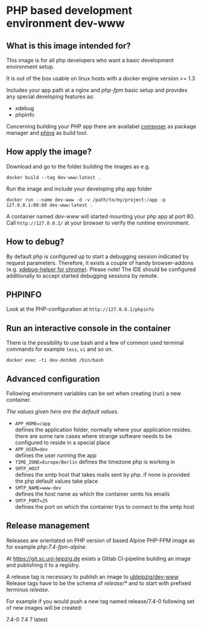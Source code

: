 # PHP based development environment dev-www

## What is this image intended for?

This image is for all php developers who want a basic development environment setup.

It is out of the box usable on linux hosts with a docker engine version >= 1.3

Includes your app path at a nginx and _php-fpm_ basic setup and provides any special developing features as:

* xdebug
* phpinfo

Concerning building your PHP app there are availabel [composer][1] as package manager and [phing][2] as build tool.  

## How apply the image?

Download and go to the folder building the images as e.g.

    docker build --tag dev-www:latest .

Run the image and include your developing php app folder 

    docker run --name dev-www -d -v /path/to/my/project:/app -p 127.0.0.1:80:80 dev-www:latest .

A container named _dev-www_ will started mounting your php app at port 80. Call ```http://127.0.0.1/``` at your browser to verify the runtime environment.

## How to debug?

By default php is configured up to start a debugging session indicated by request parameters. Therefore, it exists a 
couple of handy browser-addons (e.g. [xdebug-helper for chrome][1]). Please note! The IDE should be configured additionally to accept 
started debugging sessions by remote.

## PHPINFO

Look at the PHP-configuration at ```http://127.0.0.1/phpinfo```

## Run an interactive console in the container

There is the possibility to use bash and a few of common used terminal commands for example ```less```, ```vi``` and so on.  

    docker exec -ti dev-dotdeb /bin/bash

## Advanced configuration

Following environment variables can be set when creating (run) a new container.

_The values given here are the default values._

* `APP_HOME=/app`<br/>
  defines the application folder, normally where your application resides. there are some rare cases where strange software needs to
  be configured to reside in a special place
* `APP_USER=dev`<br/>
  defines the user running the app
* `TIME_ZONE=Europe/Berlin`
  defines the timezone php is working in
* `SMTP_HOST`<br />
  defines the smtp host that takes mails sent by php. if none is provided the php default values take place
* `SMTP_NAME=www-dev`<br />
  defines the host name as which the container sents his emails
* `SMTP_PORT=25`<br />
  defines the port on which the container trys to connect to the smtp host

## Release management

Releases are orientated on PHP version of based Alpine PHP-FPM image as for example _php:7.4-fpm-alpine_. 

At https://git.sc.uni-leipzig.de exists a Gitlab CI-pipeline building an image and publishing it to a registry.

A release tag is necessary to publish an image to [ubleipzig/dev-www][4] Release tags have to be the schema of _release/*_ and to start with prefixed terminus _release_.

For example if you would push a new tag named release/7.4-0 following set of new images will be created:

7.4-0 
7.4 
7 
latest


[1]: https://getcomposer.org/
[2]: http://www.phing.info/
[3]: https://github.com/mac-cain13/xdebug-helper-for-chrom
[4]: https://hub.docker.com/r/ubleipzig/dev-dotdeb




